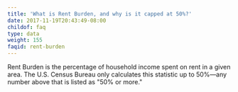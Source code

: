 ```yaml
---
title: 'What is Rent Burden, and why is it capped at 50%?'
date: 2017-11-19T20:43:49-08:00
childof: faq
type: data
weight: 155
faqid: rent-burden
---
```

Rent Burden is the percentage of household income spent on rent in a given area. The U.S. Census Bureau only calculates this statistic up to 50%&mdash;any number above that is listed as "50% or more."